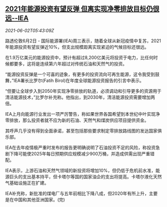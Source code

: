 <!--1622613662000-->
[2021年能源投资有望反弹 但离实现净零排放目标仍很远--IEA](https://cn.reuters.com/article/iea-global-enr-investment-0602-idCNKCS2DE0DY)
------

<div><i>2021-06-02T05:43:09Z</i></div><p>路透伦敦6月2日 - 国际能源署(IEA)周三表示，随着全球从新冠疫情中复苏，2021年能源投资有望反弹近10%，但支出规模距离实现紧迫的气候目标还很远。</p><p>在1.9万亿美元的能源投资中，预计有超过8,200亿美元将投资于电力，比任何时候都要多，这将是连续第六年超过对传统石油和天然气的投资。</p><p>“能源投资反弹是一个可喜的迹象，有更多的投资流向可再生能源，这令我受到鼓舞，”IEA署长比罗尔(Fatih Birol)在年度全球能源投资报告的引言中表示。</p><p>“但要让全球步入到2050年实现净零排放的轨道，必须调动和引导更多的资源用于清洁能源技术，”比罗尔补充称。他指出，到2030年，清洁能源投资需要增加两倍。</p><p>IEA上月向能源行业发出一项严厉警告，称如果世界各国希望到本世纪中叶实现净零排放，那么投资者就不应为新的石油、天然气和煤炭供应项目提供资金。</p><p>其呼声几乎没有得到全面承诺，甚至包括那些要求制定零排放路线图的发达国家俱乐部。</p><p>IEA在去年疫情极严重时发布的报告更明确说明了石油投资不足的风险，称投资急剧下降可能使2025年每日预期供应规模减少900万桶，并造成供需出现严重错配。</p><p>IEA表示，上游石油和天然气领域的新投资将增加10%，但仍低于危机前水准，能源巨头的支出基本持平，但卡塔尔等国的国家油企的支出将提高。卡塔尔液化天然气基础设施正在扩建。</p><p>IEA补充称，新批准的煤电厂与五年前相比下降八成，但2020年有所上升，主要是在中国和其他亚洲国家。(完)</p>

